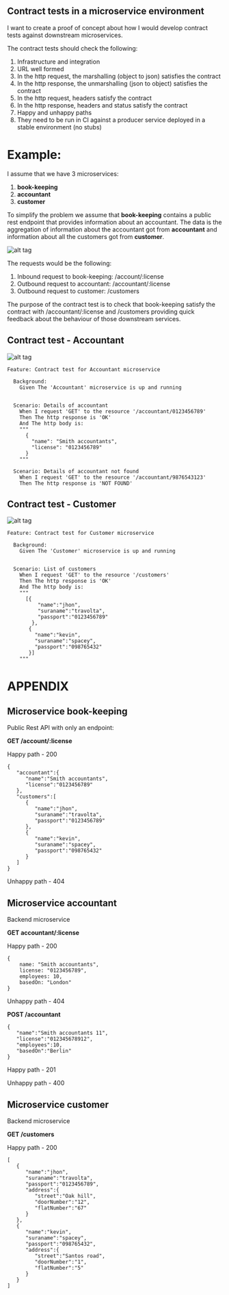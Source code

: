 Contract tests in a microservice environment
-------------------------------------------
I want to create a proof of concept about how I would develop contract tests against downstream microservices. 

The contract tests should check the following:

1. Infrastructure and integration
2. URL well formed
3. In the http request, the marshalling (object to json) satisfies the contract
4. In the http response, the unmarshalling (json to object) satisfies the contract
5. In the http request, headers satisfy the contract
6. In the http response, headers and status satisfy the contract
7. Happy and unhappy paths
8. They need to be run in CI against a producer service deployed in a stable environment (no stubs)

Example:
=======
I assume that we have 3 microservices:

1. **book-keeping**
2. **accountant**
3. **customer**

To simplify the problem we assume that **book-keeping** contains a public rest endpoint that provides information about an accountant. The data is the aggregation of information about the accountant got from **accountant** and information about all the customers got from **customer**.

![alt tag](https://github.com/avilaplana/microservice_contract_tests/blob/master/doc/microservice-contract.png)

The requests would be the following:

1. Inbound request to book-keeping: /account/:license
2. Outbound request to accountant: /accountant/:license
3. Outbound request to customer: /customers

The purpose of the contract test is to check that book-keeping  satisfy the contract with /accountant/:license and /customers providing quick feedback about the behaviour of those downstream services.

Contract test - Accountant
--------------------------
![alt tag](https://github.com/avilaplana/microservice_contract_tests/blob/master/doc/accountant_contract_test.png)

```
Feature: Contract test for Accountant microservice

  Background:
    Given The 'Accountant' microservice is up and running


  Scenario: Details of accountant
    When I request 'GET' to the resource '/accountant/0123456789'
    Then The http response is 'OK'
    And The http body is:
    """
      {
        "name": "Smith accountants",
        "license": "0123456789"
      }
    """

  Scenario: Details of accountant not found
    When I request 'GET' to the resource '/accountant/9876543123'
    Then The http response is 'NOT FOUND'

```

Contract test - Customer
--------------------------
![alt tag](https://github.com/avilaplana/microservice_contract_tests/blob/master/doc/customer_contract_test.png)
```
Feature: Contract test for Customer microservice

  Background:
    Given The 'Customer' microservice is up and running


  Scenario: List of customers
    When I request 'GET' to the resource '/customers'
    Then The http response is 'OK'
    And The http body is:
    """
      [{
          "name":"jhon",
          "suraname":"travolta",
          "passport":"0123456789"
        },
       {
         "name":"kevin",
         "suraname":"spacey",
         "passport":"098765432"
       }]
    """

```

APPENDIX
========

Microservice book-keeping
-------------------------

Public Rest API with only an endpoint:

**GET        /account/:license**

Happy path - 200

```
{
   "accountant":{
      "name":"Smith accountants",
      "license":"0123456789"
   },
   "customers":[
      {
         "name":"jhon",
         "suraname":"travolta",
         "passport":"0123456789"
      },
      {
         "name":"kevin",
         "suraname":"spacey",
         "passport":"098765432"
      }
   ]
}
```

Unhappy path - 404

Microservice accountant
-----------------------

Backend microservice

**GET accountant/:license**

Happy path - 200

```
{
    name: "Smith accountants",
    license: "0123456789",
    employees: 10,
    basedOn: "London"
}
```

Unhappy path - 404

**POST        /accountant**

```
{
   "name":"Smith accountants 11",
   "license":"012345678912",
   "employees":10,
   "basedOn":"Berlin"
}
```

Happy path - 201

Unhappy path - 400


Microservice customer
---------------------

Backend microservice

**GET /customers**

Happy path - 200

```
[
   {
      "name":"jhon",
      "suraname":"travolta",
      "passport":"0123456789",
      "address":{
         "street":"Oak hill",
         "doorNumber":"12",
         "flatNumber":"67"
      }
   },
   {
      "name":"kevin",
      "suraname":"spacey",
      "passport":"098765432",
      "address":{
         "street":"Santos road",
         "doorNumber":"1",
         "flatNumber":"5"
      }
   }
]

```
